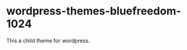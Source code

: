 wordpress-themes-bluefreedom-1024
=================================

This a child theme for wordpress. 
